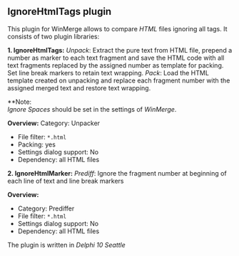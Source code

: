 ## IgnoreHtmlTags plugin

This plugin for WinMerge allows to compare *HTML* files ignoring all tags.
It consists of two plugin libraries:

**1. IgnoreHtmlTags:**
   *Unpack*: Extract the pure text from HTML file, prepend a number as marker
     to each text fragment and save the HTML code with all text fragments
     replaced by the assigned number as template for packing. Set line break
     markers to retain text wrapping.
   *Pack*: Load the HTML template created on unpacking and replace each fragment
     number with the assigned merged text and restore text wrapping.
     
**Note:     
*Ignore Spaces* should be set in the settings of *WinMerge*.

**Overview:**
Category: Unpacker
- File filter: `*.html`
- Packing: yes
- Settings dialog support: No
- Dependency: all HTML files

**2. IgnoreHtmlMarker:**
   *Prediff*: Ignore the fragment number at beginning of each line of text and
     line break markers

**Overview:**
- Category: Prediffer
- File filter: `*.html`
- Settings dialog support: No
- Dependency: all HTML files

The plugin is written in *Delphi 10 Seattle*

 
